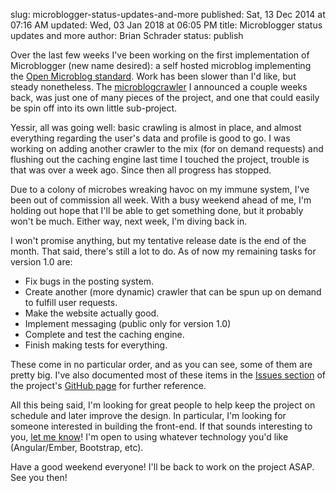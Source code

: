 slug: microblogger-status-updates-and-more
published: Sat, 13 Dec 2014 at 07:16 AM
updated: Wed, 03 Jan 2018 at 06:05 PM
title: Microblogger status updates and more
author: Brian Schrader
status: publish

Over the last few weeks I've been working on the first implementation of Microblogger (new name desired): a self hosted microblog implementing the [Open Microblog standard][1]. Work has been slower than I'd like, but steady nonetheless. The [microblogcrawler][2] I announced a couple weeks back, was just one of many pieces of the project, and one that could easily be spin off into its own little sub-project.

[1]: http://openmicroblog.com
[2]: http://github.com/Sonictherocketman/microblog_crawler

Yessir, all was going well: basic crawling is almost in place, and almost everything regarding the user's data and profile is good to go. I was working on adding another crawler to the mix (for on demand requests) and flushing out the caching engine last time I touched the project, trouble is that was over a week ago. Since then all progress has stopped. 

Due to a colony of microbes wreaking havoc on my immune system, I've been out of commission all week. With a busy weekend ahead of me, I'm holding out hope that I'll be able to get something done, but it probably won't be much. Either way, next week, I'm diving back in. 

I won't promise anything, but my tentative release date is the end of the month. That said, there's still a lot to do. As of now my remaining tasks for version 1.0 are:

- Fix bugs in the posting system.
- Create another (more dynamic) crawler that can be spun up on demand to fulfill user requests.
- Make the website actually good.
- Implement messaging (public only for version 1.0)
- Complete and test the caching engine.
- Finish making tests for everything.

These come in no particular order, and as you can see, some of them are pretty big. I've also documented most of these items in the [Issues section][is] of the project's [GitHub page][gh] for further reference.

[gh]: https://github.com/Sonictherocketman/Microblogger
[is]: https://github.com/Sonictherocketman/Microblogger/issues

All this being said, I'm looking for great people to help keep the project on schedule and later improve the design. In particular, I'm looking for someone interested in building the front-end. If that sounds interesting to you, [let me know][4]! I'm open to using whatever technology you'd like (Angular/Ember, Bootstrap, etc). 

[3]: http://brianschrader.com/about/
[4]: http://brianschrader.com/about/

Have a good weekend everyone! I'll be back to work on the project ASAP. See you then!